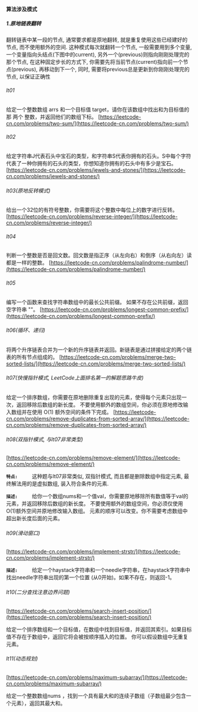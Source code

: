 #### 算法涉及模式
##### 1.原地链表翻转
翻转链表中某一段的节点, 通常要求都是原地翻转, 就是重复使用这些已经建好的节点, 而不使用额外的空间.
这种模式每次就翻转一个节点, 一般需要用到多个变量, 一个变量指向头结点(下图中的current), 另外一个(previous)则指向刚刚处理完的那个节点, 
在这种固定步长的方式下, 你需要先将当前节点(current)指向前一个节点(previous), 再移动到下一个, 同时, 需要将previous总是更新到你刚刚处理完的节点, 以保证正确性



###### lt01
给定一个整数数组 arrs 和一个目标值 target，请你在该数组中找出和为目标值的那 两个 整数，并返回他们的数组下标。
[https://leetcode-cn.com/problems/two-sum/](https://leetcode-cn.com/problems/two-sum/)

###### lt02
给定字符串J代表石头中宝石的类型，和字符串S代表你拥有的石头。S中每个字符代表了一种你拥有的石头的类型，你想知道你拥有的石头中有多少是宝石。
[https://leetcode-cn.com/problems/jewels-and-stones/](https://leetcode-cn.com/problems/jewels-and-stones/)

###### lt03(原地反转模式)
给出一个32位的有符号整数，你需要将这个整数中每位上的数字进行反转。
[https://leetcode-cn.com/problems/reverse-integer/](https://leetcode-cn.com/problems/reverse-integer/)

###### lt04
判断一个整数是否是回文数。回文数是指正序（从左向右）和倒序（从右向左）读都是一样的整数。
[https://leetcode-cn.com/problems/palindrome-number/](https://leetcode-cn.com/problems/palindrome-number/)

###### lt05
编写一个函数来查找字符串数组中的最长公共前缀。
如果不存在公共前缀，返回空字符串 ""。
[https://leetcode-cn.com/problems/longest-common-prefix/](https://leetcode-cn.com/problems/longest-common-prefix/)

###### lt06(循环、递归)
将两个升序链表合并为一个新的升序链表并返回。新链表是通过拼接给定的两个链表的所有节点组成的。 
[https://leetcode-cn.com/problems/merge-two-sorted-lists/](https://leetcode-cn.com/problems/merge-two-sorted-lists/)

###### lt07(快慢指针模式, LeetCode上面排名第一的解题思路牛皮)
给定一个排序数组，你需要在原地删除重复出现的元素，使得每个元素只出现一次，返回移除后数组的新长度。
不要使用额外的数组空间，你必须在原地修改输入数组并在使用 O(1) 额外空间的条件下完成。
[https://leetcode-cn.com/problems/remove-duplicates-from-sorted-array/](https://leetcode-cn.com/problems/remove-duplicates-from-sorted-array/)

###### lt08(双指针模式, 与lt07非常类型)
[https://leetcode-cn.com/problems/remove-element/](https://leetcode-cn.com/problems/remove-element/)

**`特点: `** 
&emsp;&emsp;这种题与lt07非常类似, 双指针模式, 而且都是删除数组中指定元素, 最终解法用的是虚拟数组, 装入符合条件的元素.

**`描述: `** 
&emsp;&emsp;给你一个数组nums和一个值val，你需要原地移除所有数值等于val的元素，并返回移除后数组的新长度。
不要使用额外的数组空间，你必须仅使用O(1)额外空间并原地修改输入数组。
元素的顺序可以改变。你不需要考虑数组中超出新长度后面的元素。


###### lt09(滑动窗口)
[https://leetcode-cn.com/problems/implement-strstr/](https://leetcode-cn.com/problems/implement-strstr/)

**`描述: `** 
&emsp;&emsp;给定一个haystack字符串和一个needle字符串，在haystack字符串中找出needle字符串出现的第一个位置 (从0开始)。如果不存在，则返回-1。

###### lt10(二分查找注意边界问题)
[https://leetcode-cn.com/problems/search-insert-position/](https://leetcode-cn.com/problems/search-insert-position/)

给定一个排序数组和一个目标值，在数组中找到目标值，并返回其索引。如果目标值不存在于数组中，返回它将会被按顺序插入的位置。
你可以假设数组中无重复元素。

###### lt11(动态规划)
[https://leetcode-cn.com/problems/maximum-subarray/](https://leetcode-cn.com/problems/maximum-subarray/)

给定一个整数数组nums ，找到一个具有最大和的连续子数组（子数组最少包含一个元素），返回其最大和。








